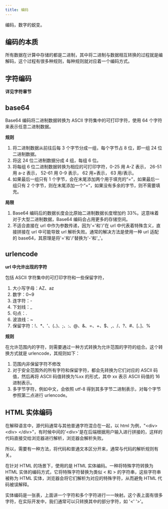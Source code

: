 ```yaml
---
title: 编码
---
```


编码，数字的蜕变。

## 编码的本质

所有数据在计算中存储的都是二进制，其中将二进制与数据相互转换的过程就是编解码，这个过程有很多种规则，每种规则就对应着一个编码方式。

## 字符编码

**详见字符章节**

## base64

Base64 编码将二进制数据转换为 ASCII 字符集中的可打印字符，使用 64 个字符来表示任意二进制数据。

**规则**

1. 将二进制数据从前往后每 3 个字节分成一组，每个字节占 8 位，即一组 24 位二进制数据。
2. 将这 24 位二进制数据分成 4 组，每组 6 位。
3. 将每组 6 位二进制数据转换为相应的可打印字符，0-25 用 A-Z 表示， 26-51 用 a-z 表示， 52-61 用 0-9 表示， 62 用+表示，
   63 用/表示。
4. 如果最后一组只有 1 个字节，会在末尾添加两个用于填充的“=”，如果最后一组只有 2 个字节，则在末尾添加一个“=”，如果没有多余的字节，则不需要填充。

**局限**

1. Base64 编码后的数据长度会比原始二进制数据长度增加约 33%。这意味着对于大型二进制数据，Base64 编码会占用更多的存储空间。
2. 不适合直接在 url 中作为参数传递，因为'='和'/'在 url 中代表着特殊含义，直接拼接在 url 中可能导致 url 解析失败。通常的解决方法是使用一种 url 适配的 base64，其原理是将'='和'/'替换为'-'和'\_'。

## urlencode

**url 中允许出现的字符**

包括 ASCII 字符集中的可打印字符和一些保留字符，

1. 大小写字母：AZ、az
2. 数字：0~9
3. 连字符：-
4. 下划线：\_
5. 句点：.
6. 波浪线：~
7. 保留字符：!、\*、'、(、)、;、:、@、&、=、+、$、,、/、?、#、[、]、%

**规则**

在允许范围内的字符，则需要通过一种方式转换为允许范围的字符的组合。这个转换方式就是 urlencode，其规则如下：

1. 范围内非保留字符不修改
2. 对于安全范围外的所有字符和保留字符，都会先转换为它们对应的 ASCII 码值，然后再将 ASCII 码值转换为%xx 的形式，其中 xx 表示 ASCII 码值的 16 进制表示。
3. 多字节字符，例如中文，会依照 utf-8 得到其多字节二进制表示，对每个字节参照第二点进行 urlencode。

## HTML 实体编码

在解释语言中，源代码通常与其他普通字符混合在一起，以 html 为例，"\<div\> \<div\> \</div\>"，有时候中间的'\<div\>'是在后端根据用户输入进行拼接的，这样的代码直接交给浏览器进行解析，浏览器会解析失败。

所以，需要有一种方法，将代码和普通文本区分开来，通常与代码的解析规则有关。

在针对 HTML 的场景下，使用的是 HTML 实体编码。一种将特殊字符转换为 HTML 实体的编码方式，它将特殊字符替换为类似 &lt; 和 &gt; 的字符串，这些字符串被称为 HTML 实体，浏览器会将它们解析为对应的特殊字符，从而避免 HTML 代码被误解释。

实体编码是一张表，上面讲一个字符和多个字符进行一一映射。这个表上面有很多字符，在实际开发中，我们通常可以只转换其中的部分字符，如 '\<' '\>'。
